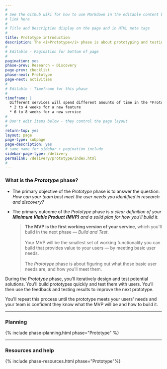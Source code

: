 ```yaml
---
#
# See the Github wiki for how to use Markdown in the editable content below:
# link here
#
# Title and Description display on the page and in HTML meta tags
#
title: Prototype introduction
description: The <i>Prototype</i> phase is about prototyping and testing hypotheses with users so you can decide how to meet the user needs you identified in <i>Research and Discovery</i>. Use this phase as your chance to test many different approaches with real users before building your service.
#
# Editable - Pagination for bottom of page
#
pagination: yes
phase-prev: Research + Discovery
page-prev: checklist
phase-next: Prototype
page-next: activities
#
# Editable - Timeframe for this phase
#
timeframe: |
  Different services will spend different amounts of time in the *Prototype* phase, depending on the complexity of what the team needs to prototype and test. In general, plan to spend
  * 2 to 4 weeks for a new feature
  * 6 to 8 weeks for a new service
#
# Don't edit items below - they control the page layout
#
return-top: yes
layout: page
page-type: subpage
page-description: yes
# same name for sidebar + pagination include
sidebar-page-type: /delivery
permalink: /delivery/prototype/index.html
#
---
```


### What is the *Prototype* phase?

* The primary objective of the *Prototype* phase is to answer the question: *How can your team best meet the user needs you identified in research and discovery?*

* The primary outcome of the *Prototype* phase is *a clear definition of your **Minimum Viable Product (MVP)** and a solid plan for how you'll build it.*
  <blockquote class="plain-blockquote">
  <b>The MVP is the first working version of your service</b>, which you'll build in the next phase &mdash; <i>Build and Test</i>.
  <br/><br/>Your MVP will be the smallest set of working functionality you can build that provides value to your users &mdash; by meeting basic user needs.
  <br/><br/>The <i>Prototype</i> phase is about figuring out what those basic user needs are, and how you'll meet them.
  </blockquote>

During the *Prototype* phase, you'll iteratively design and test potential solutions. You'll build prototypes quickly and test them with users. You'll then use the feedback and testing results to improve the next prototype.

You'll repeat this process until the prototype meets your users' needs and your team is confident they know what the MVP will be and how to build it.

<hr>

### Planning

{% include phase-planning.html phase="Prototype" %}

<hr>

### Resources and help

{% include phase-resources.html phase="Prototype"%}
<br/>
